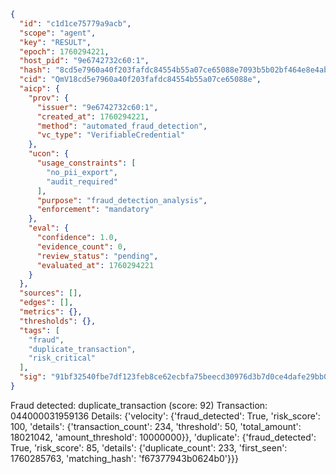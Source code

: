 ```json
{
  "id": "c1d1ce75779a9acb",
  "scope": "agent",
  "key": "RESULT",
  "epoch": 1760294221,
  "host_pid": "9e6742732c60:1",
  "hash": "8cd5e7960a40f203fafdc84554b55a07ce65088e7093b5b02bf464e8e4ab94d3",
  "cid": "QmV18cd5e7960a40f203fafdc84554b55a07ce65088e",
  "aicp": {
    "prov": {
      "issuer": "9e6742732c60:1",
      "created_at": 1760294221,
      "method": "automated_fraud_detection",
      "vc_type": "VerifiableCredential"
    },
    "ucon": {
      "usage_constraints": [
        "no_pii_export",
        "audit_required"
      ],
      "purpose": "fraud_detection_analysis",
      "enforcement": "mandatory"
    },
    "eval": {
      "confidence": 1.0,
      "evidence_count": 0,
      "review_status": "pending",
      "evaluated_at": 1760294221
    }
  },
  "sources": [],
  "edges": [],
  "metrics": {},
  "thresholds": {},
  "tags": [
    "fraud",
    "duplicate_transaction",
    "risk_critical"
  ],
  "sig": "91bf32540fbe7df123feb8ce62ecbfa75beecd30976d3b7d0ce4dafe29bb071b"
}
```

Fraud detected: duplicate_transaction (score: 92)
Transaction: 044000031959136
Details: {'velocity': {'fraud_detected': True, 'risk_score': 100, 'details': {'transaction_count': 234, 'threshold': 50, 'total_amount': 18021042, 'amount_threshold': 10000000}}, 'duplicate': {'fraud_detected': True, 'risk_score': 85, 'details': {'duplicate_count': 233, 'first_seen': 1760285763, 'matching_hash': 'f67377943b0624b0'}}}